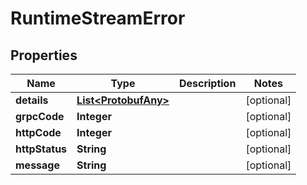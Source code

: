 

# RuntimeStreamError

## Properties

Name | Type | Description | Notes
------------ | ------------- | ------------- | -------------
**details** | [**List&lt;ProtobufAny&gt;**](ProtobufAny.md) |  |  [optional]
**grpcCode** | **Integer** |  |  [optional]
**httpCode** | **Integer** |  |  [optional]
**httpStatus** | **String** |  |  [optional]
**message** | **String** |  |  [optional]



